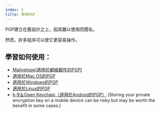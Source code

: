 ```yaml
---
index: 3
title: 使用PGP
---
```

PGP建立在舊設計之上，因其難以使用而聞名。

然而，許多程序可以使它更容易操作。

## 學習如何使用：

*   [Mailvelope(適用於網絡郵件的PGP)](umbrella://tools/messaging/s_mailvelope.md)
*   [適用於Mac OS的PGP](umbrella://tools/pgp/s_pgp-for-mac-os-x.md)
*   [適用於Windows的PGP](umbrella://tools/pgp/s_pgp-for-windows.md)
*   [適用於Linux的PGP](umbrella://tools/pgp/s_pgp-for-linux.md)
*   [k-9＆Open Keychain（適用於Android的PGP）](umbrella://tools/encryption/s_k9-apg.md) (Storing your private encryption key on a mobile device can be risky but may be worth the benefit in some cases.)